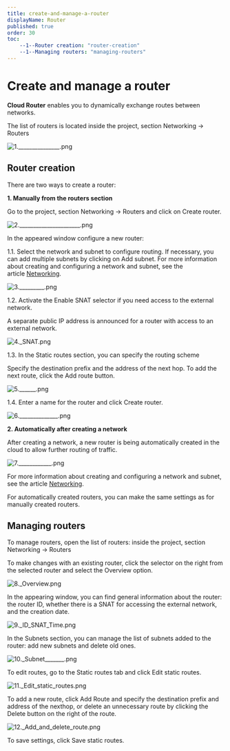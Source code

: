 ```yaml
---
title: create-and-manage-a-router
displayName: Router
published: true
order: 30
toc:
    --1--Router creation: "router-creation"
    --1--Managing routers: "managing-routers"
---
```

# Create and manage a router

**Cloud Router** enables you to dynamically exchange routes between networks. 

The list of routers is located inside the project, section Networking → Routers 

<img src="https://assets.gcore.pro/docs/cloud/networking/create-and-manage-a-router/1._______________.png" alt="1._______________.png">

## Router creation

There are two ways to create a router: 

**1\. Manually from the routers section** 

Go to the project, section Networking → Routers and click on Create router. 

<img src="https://assets.gcore.pro/docs/cloud/networking/create-and-manage-a-router/2.______________________.png" alt="2.______________________.png">

In the appeared window configure a new router: 

1.1. Select the network and subnet to configure routing. If necessary, you can add multiple subnets by clicking on Add subnet. For more information about creating and configuring a network and subnet, see the article <a href="https://gcore.com/docs/cloud/networking/create-and-manage-a-network" target="_blank">Networking</a>. 

<img src="https://assets.gcore.pro/docs/cloud/networking/create-and-manage-a-router/3._________.png" alt="3._________.png">

1.2. Activate the Enable SNAT selector if you need access to the external network. 

A separate public IP address is announced for a router with access to an external network. 

<img src="https://assets.gcore.pro/docs/cloud/networking/create-and-manage-a-router/4._SNAT.png" alt="4._SNAT.png">

1.3. In the Static routes section, you can specify the routing scheme 

Specify the destination prefix and the address of the next hop. To add the next route, click the Add route button. 

<img src="https://assets.gcore.pro/docs/cloud/networking/create-and-manage-a-router/5.______.png" alt="5.______.png">

1.4. Enter a name for the router and click Create router. 

<img src="https://assets.gcore.pro/docs/cloud/networking/create-and-manage-a-router/6.______________.png" alt="6.______________.png">

**2\. Automatically after creating a network** 

After creating a network, a new router is being automatically created in the cloud to allow further routing of traffic.  

<img src="https://assets.gcore.pro/docs/cloud/networking/create-and-manage-a-router/7.____________.png" alt="7.____________.png">

For more information about creating and configuring a network and subnet, see the article [Networking](https://support.gcore.com/hc/en-us/articles/360013801997). 

For automatically created routers, you can make the same settings as for manually created routers. 

## Managing routers

To manage routers, open the list of routers: inside the project, section Networking → Routers 

To make changes with an existing router, click the selector on the right from the selected router and select the Overview option. 

<img src="https://assets.gcore.pro/docs/cloud/networking/create-and-manage-a-router/8._Overview.png" alt="8._Overview.png">

In the appearing window, you can find general information about the router: the router ID, whether there is a SNAT for accessing the external network, and the creation date. 

<img src="https://assets.gcore.pro/docs/cloud/networking/create-and-manage-a-router/9._ID_SNAT_Time.png" alt="9._ID_SNAT_Time.png">

In the Subnets section, you can manage the list of subnets added to the router: add new subnets and delete old ones. 

<img src="https://assets.gcore.pro/docs/cloud/networking/create-and-manage-a-router/10._Subnet_______.png" alt="10._Subnet_______.png">

To edit routes, go to the Static routes tab and click Edit static routes. 

<img src="https://assets.gcore.pro/docs/cloud/networking/create-and-manage-a-router/11._Edit_static_routes.png" alt="11._Edit_static_routes.png">

To add a new route, click Add Route and specify the destination prefix and address of the nexthop, or delete an unnecessary route by clicking the Delete button on the right of the route. 

<img src="https://assets.gcore.pro/docs/cloud/networking/create-and-manage-a-router/12._Add_and_delete_route.png" alt="12._Add_and_delete_route.png">

To save settings, click Save static routes.